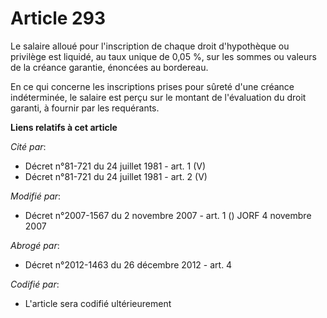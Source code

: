 # Article 293

Le salaire alloué pour l'inscription de chaque droit d'hypothèque ou privilège est liquidé, au taux unique de 0,05 %, sur les
sommes ou valeurs de la créance garantie, énoncées au bordereau.

En ce qui concerne les inscriptions prises pour sûreté d'une créance indéterminée, le salaire est perçu sur le montant de
l'évaluation du droit garanti, à fournir par les requérants.

**Liens relatifs à cet article**

_Cité par_:

  - Décret n°81-721 du 24 juillet 1981 - art. 1 (V)
  - Décret n°81-721 du 24 juillet 1981 - art. 2 (V)

_Modifié par_:

  - Décret n°2007-1567 du 2 novembre 2007 - art. 1 () JORF 4 novembre 2007

_Abrogé par_:

  - Décret n°2012-1463 du 26 décembre 2012 - art. 4

_Codifié par_:

  - L'article sera codifié ultérieurement
